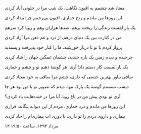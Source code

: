 <!-- 
.. title: افیون
.. slug: afyoon
.. date: 2015-11-30 22:56:32 UTC
.. tags: غزل
.. category: 
.. link: 
.. description: 
.. type: text
-->

معتاد شد چشمم به افیون نگاهت، یک شب مرا در خلوتی آباد کردی

این روزها من ماندم و رنج خماری، افیون بی‌رحمم چرا بیداد کردی

یک بار لمست زندگی را ریخت برهم، صدها هزاران وهم و رویا کرد سرهم

من در کنارت بین یک دنیای درهم، از درد و غم ذهن مرا آزاد کردی

پرواز کردم با تو تا دربار خورشید، ما را کنار خود پذیرفت و پسندید

چرخیدم و دیدم زمین یک باره خندید، چشمان غمگین جهان را شاد کردی

یک بار لمست کار دستم داد! آری، هر گوشهٔ ذهنم تو و چشم و خماری

ساقی بیاور بهترین جنسی که داری، چشم مرا ساقی به خود معتاد کردی

دیشب نشستم گوشهٔ یک پارک تنها، دیدم که تصویر تو با من بود هر جا

آری تو بودی پیش من در باغ رویا. آیا مرا در خنده‌هایت یاد کردی؟

این روزها من ماندم و درد خماری، مردم از این دیوانه بیگانه، فراری

بیماری و داروی دردم را تو داری، با دوری ات بیماری‌ام را حاد کردی

۱۳ مرداد ۱۳۹۴، ساعت ۱۹:۵۰
